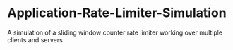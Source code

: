 # Application-Rate-Limiter-Simulation
A simulation of a sliding window counter rate limiter working over multiple clients and servers
